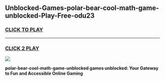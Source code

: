 
## Unblocked-Games-polar-bear-cool-math-game-unblocked-Play-Free-odu23
<h3>
<a href="https://premium76.site?title=polar-bear-cool-math-game-unblocked&ref=09A">CLICK TO PLAY</a></h3>
<hr>

<h3>
<a href="https://premium76.site?title=polar-bear-cool-math-game-unblocked&ref=09A">CLICK 2 PLAY</a>
  
</h3>

<a href="https://premium76.site?title=polar-bear-cool-math-game-unblocked&ref=09A"><img src="https://clearcache.store/games.png"></a>


**polar-bear-cool-math-game-unblocked games unblocked: Your Gateway to Fun and Accessible Online Gaming**
